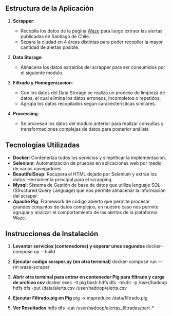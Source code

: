 ## Estructura de la Aplicación

1. **Scrapper**:
    - Recopila los datos de la pagina [Waze](https://www.waze.com/es-419/live-map/) para luego extraer las alertas publicadas en Santiago de Chile.
    - Separa la ciudad en 4 áreas distintas para poder recopilar la mayor cantidad de alertas posible.

2. **Data Storage**:
    - Almacena los datos extraidos del scrapper para ser consumidos por el siguiente modulo.

3. **Filtrado y Homogenizacion**:
    - Con los datos del Data Storage se realiza un proceso de limpieza de datos, el cual elimina los datos erroneos, incompletos o repetidos.
    - Agrupa los datos recopilados segun caracecteristicas similares.

4. **Processing**:
    - Se procesan los datos del modulo anterior para realizar consultas y transformaciones complejas de datos para posterior análisis


## Tecnologías Utilizadas

- **Docker**: Conteneriza todos los servicios y simplificar la implementación.
- **Selenium**: Automatizacion de pruebas en aplicaciones web por medio de varios navegadores.
- **BeautifulSoup**: Recupera el HTML dejado por Selenium y extrae los datos. Herramienta principal para el scrapping.
- **Mysql**: Sistema de Gestión de base de datos que utiliza lenguaje SQL (Structured Query Language) que nos permite almacenar la información del scraper.
- **Apache Pig**: Framework de código abierto que permite procesar grandes conjuntos de datos complejos, en nuestro caso nos permite agrupar y analizar el comportamiento de las alertas de la plataforma Waze. 

## Instrucciones de Instalación

1. **Levantar servicios (contenedores) y esperar unos segundos**
    docker-compose up --build

2. **Ejecutar codigo scraper.py (en otra terminal)**
    docker-compose run --rm waze-scraper

3. **Abrir otra terminal para entrar en contenedor Pig para filtrado y carga de archivo csv**
    docker exec -it pig bash
    hdfs dfs -mkdir -p /user/hadoop
    hdfs dfs -put /data/alerts.csv /user/hadoop/alerts.csv

4. **Ejecutar Filtrado.pig en Pig**
    pig -x mapreduce /data/filtrado.pig

5. **Ver Resultados**
    hdfs dfs -cat /user/hadoop/alertas_filtradas/part-*